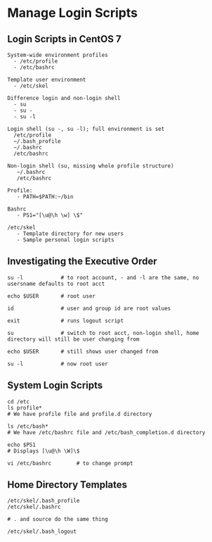 # Manage Login Scripts

## Login Scripts in CentOS 7

    System-wide environment profiles
      - /etc/profile
      - /etc/bashrc

    Template user environment
      - /etc/skel

    Difference login and non-login shell
      - su
      - su -
      - su -l
    
    Login shell (su -, su -l); full environment is set
      /etc/profile
      ~/.bash_profile
      ~/.bashrc
      /etc/bashrc

    Non-login shell (su, missing whole profile structure)
       ~/.bashrc
       /etc/bashrc

    Profile:
       - PATH=$PATH:~/bin

    Bashrc
       - PS1="[\u@\h \w] \$"

    /etc/skel
       - Template directory for new users
       - Sample personal login scripts
       
## Investigating the Executive Order

    su -l            # to root account, - and -l are the same, no usersname defaults to root acct    

    echo $USER       # root user

    id               # user and group id are root values

    exit             # runs logout script

    su               # switch to root acct, non-login shell, home directory will still be user changing from

    echo $USER       # still shows user changed from

    su -l            # now root user

## System Login Scripts

    cd /etc
    ls profile*
    # We have profile file and profile.d directory

    ls /etc/bash*
    # We have /etc/bashrc file and /etc/bash_completion.d directory

    echo $PS1
    # Displays [\u@\h \W]\$

    vi /etc/bashrc        # to change prompt

## Home Directory Templates

    /etc/skel/.bash_profile        
    /etc/skel/.bashrc

    # . and source do the same thing

    /etc/skel/.bash_logout
   
